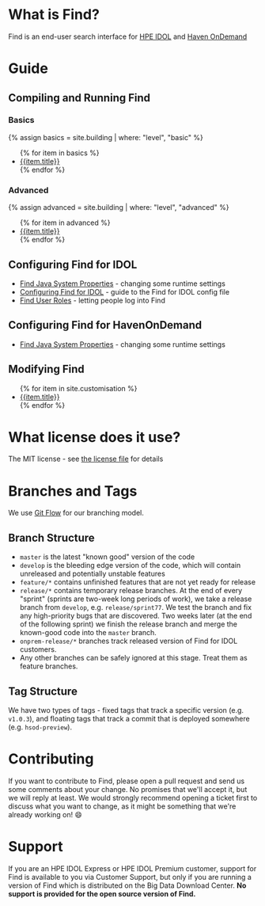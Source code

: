 # What is Find?

Find is an end-user search interface for [HPE IDOL](http://www8.hp.com/uk/en/software-solutions/information-data-analytics-idol/index.html) and [Haven OnDemand](https://www.havenondemand.com)

# Guide

## Compiling and Running Find 

### Basics
{% assign basics = site.building | where: "level", "basic" %}
<ul>
{% for item in basics %}
<li>
<a href="{{ site.baseurl }}{{item.url}}">{{item.title}}</a>
</li>
{% endfor %}
</ul>

### Advanced
{% assign advanced = site.building | where: "level", "advanced" %}
<ul>
{% for item in advanced %}
<li>
<a href="{{ site.baseurl }}{{item.url}}">{{item.title}}</a>
</li>
{% endfor %}
</ul>

## Configuring Find for IDOL

- [Find Java System Properties](./Find-Java-System-Properties.md) - changing some runtime settings
- [Configuring Find for IDOL](./Configuring-Find-for-IDOL.md) - guide to the Find for IDOL config file
- [Find User Roles](./Find-User-Roles.md) - letting people log into Find

## Configuring Find for HavenOnDemand

- [Find Java System Properties](./Find-Java-System-Properties.md) - changing some runtime settings

## Modifying Find
<ul>
{% for item in site.customisation %}
<li>
<a href="{{ site.baseurl }}{{item.url}}">{{item.title}}</a>
</li>
{% endfor %}
</ul>

# What license does it use?

The MIT license - see [the license file](https://github.com/hpe-idol/find/blob/master/LICENSE) for details

# Branches and Tags

We use [Git Flow](http://nvie.com/posts/a-successful-git-branching-model/) for our branching model.

## Branch Structure
- `master` is the latest "known good" version of the code
- `develop` is the bleeding edge version of the code, which will contain unreleased and potentially unstable features
- `feature/*` contains unfinished features that are not yet ready for release
- `release/*` contains temporary release branches.  At the end of every "sprint" (sprints are two-week long periods of work), we take a release branch from `develop`, e.g. `release/sprint77`.  We test the branch and fix any high-priority bugs that are discovered.  Two weeks later (at the end of the following sprint) we finish the release branch and merge the known-good code into the `master` branch.
- `onprem-release/*` branches track released version of Find for IDOL customers.
- Any other branches can be safely ignored at this stage.  Treat them as feature branches.

## Tag Structure
We have two types of tags - fixed tags that track a specific version (e.g. `v1.0.3`), and floating tags that track a commit that is deployed somewhere (e.g. `hsod-preview`).

# Contributing
If you want to contribute to Find, please open a pull request and send us some comments about your change.  No promises that we'll accept it, but we will reply at least.  We would strongly recommend opening a ticket first to discuss what you want to change, as it might be something that we're already working on! :smile: 

# Support
If you are an HPE IDOL Express or HPE IDOL Premium customer, support for Find is available to you via Customer Support, but only if you are running a version of Find which is distributed on the Big Data Download Center.  **No support is provided for the open source version of Find.**

